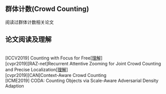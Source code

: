 ## 群体计数(Crowd Counting)
阅读过群体计数相关论文

## 论文阅读及理解
<br>[ICCV2019] Counting with Focus for Free[[理解]](/Crowd_Counting/CFF_Focus_for_Free/CFF.md)
<br>[cvpr2019][RAZ-net]Recurrent Attentive Zooming for Joint Crowd Counting and Precise Localization[[理解]](/Crowd_Counting/cvpr2019_RAZnet/cvpr2019_RAZnet.md)
<br>[cvpr2019][CAN]Context-Aware Crowd Counting
<br>[ICME2019] CODA: Counting Objects via Scale-Aware Adversarial Density Adaption
